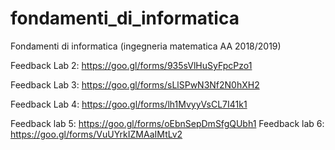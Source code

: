 # fondamenti_di_informatica
Fondamenti di informatica (ingegneria matematica AA 2018/2019)

Feedback Lab 2:
https://goo.gl/forms/935sVlHuSyFpcPzo1

Feedback Lab 3:
https://goo.gl/forms/sLlSPwN3Nf2N0hXH2

Feedback Lab 4:
https://goo.gl/forms/lh1MvyyVsCL7I41k1

Feedback lab 5:
https://goo.gl/forms/oEbnSepDmSfgQUbh1
Feedback lab 6:
https://goo.gl/forms/VuUYrkIZMAaIMtLv2
